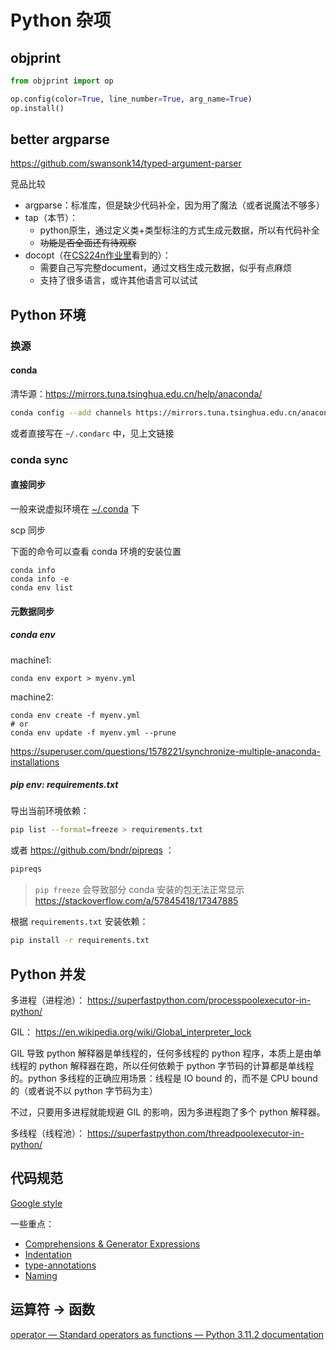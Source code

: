 # Python 杂项

## objprint

```python
from objprint import op

op.config(color=True, line_number=True, arg_name=True)
op.install()
```

## better argparse

https://github.com/swansonk14/typed-argument-parser

竞品比较
- argparse：标准库，但是缺少代码补全，因为用了魔法（或者说魔法不够多）
- tap（本节）：
    - python原生，通过定义类+类型标注的方式生成元数据，所以有代码补全
    - ~~功能是否全面还有待观察~~
- docopt（在[CS224n作业里](https://web.stanford.edu/class/archive/cs/cs224n/cs224n.1214/assignments/a4.pdf)看到的）：
    - 需要自己写完整document，通过文档生成元数据，似乎有点麻烦
    - 支持了很多语言，或许其他语言可以试试

## Python 环境

### 换源

#### conda

清华源：https://mirrors.tuna.tsinghua.edu.cn/help/anaconda/

```bash
conda config --add channels https://mirrors.tuna.tsinghua.edu.cn/anaconda/cloud/pytorch/
```

或者直接写在 `~/.condarc` 中，见上文链接

### conda sync

#### 直接同步

一般来说虚拟环境在 <u>~/.conda</u> 下

scp 同步

下面的命令可以查看 conda 环境的安装位置

```
conda info
conda info -e
conda env list
```

#### 元数据同步

##### conda env

machine1:

```
conda env export > myenv.yml
```

machine2:

```
conda env create -f myenv.yml
# or
conda env update -f myenv.yml --prune
```

https://superuser.com/questions/1578221/synchronize-multiple-anaconda-installations

##### pip env: requirements.txt

导出当前环境依赖：

```bash
pip list --format=freeze > requirements.txt
```

或者 https://github.com/bndr/pipreqs ：

```bash
pipreqs
```

> `pip freeze` 会导致部分 conda 安装的包无法正常显示 https://stackoverflow.com/a/57845418/17347885

根据 `requirements.txt` 安装依赖：

```bash
pip install -r requirements.txt
```

## Python 并发

多进程（进程池）： https://superfastpython.com/processpoolexecutor-in-python/

GIL： https://en.wikipedia.org/wiki/Global_interpreter_lock

GIL 导致 python 解释器是单线程的，任何多线程的 python 程序，本质上是由单线程的 python 解释器在跑，所以任何依赖于 python 字节码的计算都是单线程的。python 多线程的正确应用场景：线程是 IO bound 的，而不是 CPU bound 的（或者说不以 python 字节码为主）

不过，只要用多进程就能规避 GIL 的影响，因为多进程跑了多个 python 解释器。

多线程（线程池）： https://superfastpython.com/threadpoolexecutor-in-python/

## 代码规范

[Google style](https://google.github.io/styleguide/)

一些重点：
- [Comprehensions & Generator Expressions](https://google.github.io/styleguide/pyguide.html#27-comprehensions--generator-expressions)
- [Indentation](https://google.github.io/styleguide/pyguide.html#indentation)
- [type-annotations](https://google.github.io/styleguide/pyguide.html#type-annotations)
- [Naming](https://google.github.io/styleguide/pyguide.html#316-naming)

## 运算符 -> 函数

[operator — Standard operators as functions — Python 3.11.2 documentation](https://docs.python.org/3/library/operator.html#mapping-operators-to-functions)
